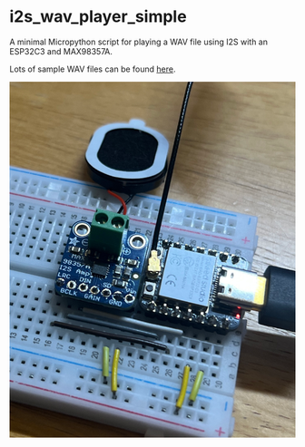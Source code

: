 # i2s_wav_player_simple

A minimal Micropython script for playing a WAV file using I2S with an ESP32C3 and MAX98357A.

Lots of sample WAV files can be found [here](https://github.com/miketeachman/micropython-i2s-examples/tree/master/wav).

![picture](https://github.com/charkster/i2s_wav_player_simple/blob/main/esp32c3_xiao_max98357a.png)
